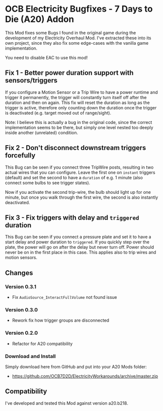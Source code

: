 # OCB Electricity Bugfixes - 7 Days to Die (A20) Addon

This Mod fixes some Bugs I found in the original game during the
development of my Electricity Overhaul Mod. I've extracted these
into its own project, since they also fix some edge-cases with the
vanilla game implementation.

You need to disable EAC to use this mod!

## Fix 1 - Better power duration support with sensors/triggers

If you configure a Motion Sensor or a Trip Wire to have a power
runtime and trigger it permanently, the trigger will constantly
turn itself off after the duration and then on again. This fix
will reset the duration as long as the trigger is active,
therefore only counting down the duration once the trigger
is deactivated (e.g. target moved out of range/sight).

Note: I believe this is actually a bug in the original code,
since the correct implementation seems to be there, but simply
one level nested too deeply inside another (unrelated) condition.

## Fix 2 - Don't disconnect downstream triggers forcefully

This Bug can be seen if you connect three TripWire posts, resulting
in two actual wires that you can configure. Leave the first one on
`instant` triggers (default) and set the second to have a `duration`
of e.g. 1 minute (also connect some bulbs to see trigger states).

Now if you activate the second trip-wire, the bulb should light up
for one minute, but once you walk through the first wire, the second
is also instantly deactivated.

## Fix 3 - Fix triggers with delay and `triggered` duration

This Bug can be seen if you connect a pressure plate and set it to
have a start delay and power duration to `triggered`. If you quickly
step over the plate, the power will go on after the delay but never
turn off. Power should never be on in the first place in this case.
This applies also to trip wires and motion sensors.

## Changes

### Version 0.3.1

- Fix `AudioSource_InteractFullVolume` not found issue

### Version 0.3.0

- Rework fix how trigger groups are disconnected

### Version 0.2.0

- Refactor for A20 compatibility

### Download and Install

Simply download here from GitHub and put into your A20 Mods folder:

- https://github.com/OCB7D2D/ElectricityWorkarounds/archive/master.zip

## Compatibility

I've developed and tested this Mod against version a20.b218.
